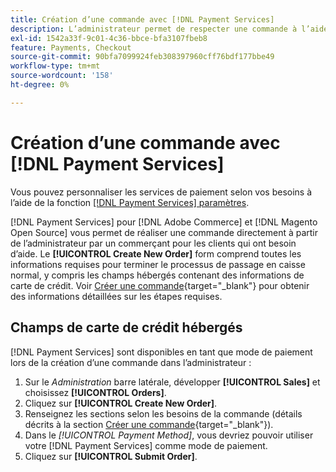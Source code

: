 ```yaml
---
title: Création d’une commande avec [!DNL Payment Services]
description: L’administrateur permet de respecter une commande à l’aide de la fonction [!DNL Payment Services] directement de l’administrateur par un commerçant pour ses clients qui ont besoin d’aide.
exl-id: 1542a33f-9c01-4c36-bbce-bfa3107fbeb8
feature: Payments, Checkout
source-git-commit: 90bfa7099924feb308397960cff76bdf177bbe49
workflow-type: tm+mt
source-wordcount: '158'
ht-degree: 0%

---
```


# Création d’une commande avec [!DNL Payment Services]

Vous pouvez personnaliser les services de paiement selon vos besoins à l’aide de la fonction [[!DNL Payment Services] paramètres](settings.md).

[!DNL Payment Services] pour [!DNL Adobe Commerce] et [!DNL Magento Open Source] vous permet de réaliser une commande directement à partir de l’administrateur par un commerçant pour les clients qui ont besoin d’aide. Le **[!UICONTROL Create New Order]** form comprend toutes les informations requises pour terminer le processus de passage en caisse normal, y compris les champs hébergés contenant des informations de carte de crédit. Voir [Créer une commande](https://docs.magento.com/user-guide/customers/customer-account-create-order.html){target="_blank"} pour obtenir des informations détaillées sur les étapes requises.

## Champs de carte de crédit hébergés

[!DNL Payment Services] sont disponibles en tant que mode de paiement lors de la création d’une commande dans l’administrateur :

1. Sur le _Administration_ barre latérale, développer **[!UICONTROL Sales]** et choisissez **[!UICONTROL Orders]**.
1. Cliquez sur **[!UICONTROL Create New Order]**.
1. Renseignez les sections selon les besoins de la commande (détails décrits à la section [Créer une commande](https://docs.magento.com/user-guide/customers/customer-account-create-order.html){target="_blank"}).
1. Dans le _[!UICONTROL Payment Method]_, vous devriez pouvoir utiliser votre [!DNL Payment Services] comme mode de paiement.
1. Cliquez sur **[!UICONTROL Submit Order]**.
